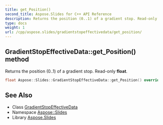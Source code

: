 ```yaml
---
title: get_Position()
second_title: Aspose.Slides for C++ API Reference
description: Returns the position (0..1) of a gradient stop. Read-only float.
type: docs
weight: 1
url: /cpp/aspose.slides/gradientstopeffectivedata/get_position/
---
```

## GradientStopEffectiveData::get_Position() method


Returns the position (0..1) of a gradient stop. Read-only **float**.

```cpp
float Aspose::Slides::GradientStopEffectiveData::get_Position() override
```

## See Also

* Class [GradientStopEffectiveData](./)
* Namespace [Aspose::Slides](../)
* Library [Aspose.Slides](../../)